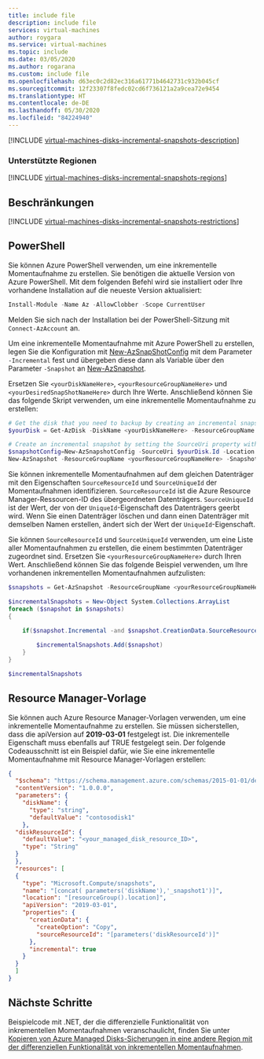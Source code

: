 ```yaml
---
title: include file
description: include file
services: virtual-machines
author: roygara
ms.service: virtual-machines
ms.topic: include
ms.date: 03/05/2020
ms.author: rogarana
ms.custom: include file
ms.openlocfilehash: d63ec0c2d82ec316a61771b4642731c932b045cf
ms.sourcegitcommit: 12f23307f8fedc02cd6f736121a2a9cea72e9454
ms.translationtype: HT
ms.contentlocale: de-DE
ms.lasthandoff: 05/30/2020
ms.locfileid: "84224940"
---
```

[!INCLUDE [virtual-machines-disks-incremental-snapshots-description](virtual-machines-disks-incremental-snapshots-description.md)]

### <a name="supported-regions"></a>Unterstützte Regionen
[!INCLUDE [virtual-machines-disks-incremental-snapshots-regions](virtual-machines-disks-incremental-snapshots-regions.md)]

## <a name="restrictions"></a>Beschränkungen

[!INCLUDE [virtual-machines-disks-incremental-snapshots-restrictions](virtual-machines-disks-incremental-snapshots-restrictions.md)]

## <a name="powershell"></a>PowerShell

Sie können Azure PowerShell verwenden, um eine inkrementelle Momentaufnahme zu erstellen. Sie benötigen die aktuelle Version von Azure PowerShell. Mit dem folgenden Befehl wird sie installiert oder Ihre vorhandene Installation auf die neueste Version aktualisiert:

```PowerShell
Install-Module -Name Az -AllowClobber -Scope CurrentUser
```

Melden Sie sich nach der Installation bei der PowerShell-Sitzung mit `Connect-AzAccount` an.

Um eine inkrementelle Momentaufnahme mit Azure PowerShell zu erstellen, legen Sie die Konfiguration mit [New-AzSnapShotConfig](https://docs.microsoft.com/powershell/module/az.compute/new-azsnapshotconfig?view=azps-2.7.0) mit dem Parameter `-Incremental` fest und übergeben diese dann als Variable über den Parameter `-Snapshot` an [New-AzSnapshot](https://docs.microsoft.com/powershell/module/az.compute/new-azsnapshot?view=azps-2.7.0).

Ersetzen Sie `<yourDiskNameHere>`, `<yourResourceGroupNameHere>` und `<yourDesiredSnapShotNameHere>` durch Ihre Werte. Anschließend können Sie das folgende Skript verwenden, um eine inkrementelle Momentaufnahme zu erstellen:

```PowerShell
# Get the disk that you need to backup by creating an incremental snapshot
$yourDisk = Get-AzDisk -DiskName <yourDiskNameHere> -ResourceGroupName <yourResourceGroupNameHere>

# Create an incremental snapshot by setting the SourceUri property with the value of the Id property of the disk
$snapshotConfig=New-AzSnapshotConfig -SourceUri $yourDisk.Id -Location $yourDisk.Location -CreateOption Copy -Incremental 
New-AzSnapshot -ResourceGroupName <yourResourceGroupNameHere> -SnapshotName <yourDesiredSnapshotNameHere> -Snapshot $snapshotConfig 
```

Sie können inkrementelle Momentaufnahmen auf dem gleichen Datenträger mit den Eigenschaften `SourceResourceId` und `SourceUniqueId` der Momentaufnahmen identifizieren. `SourceResourceId` ist die Azure Resource Manager-Ressourcen-ID des übergeordneten Datenträgers. `SourceUniqueId` ist der Wert, der von der `UniqueId`-Eigenschaft des Datenträgers geerbt wird. Wenn Sie einen Datenträger löschen und dann einen Datenträger mit demselben Namen erstellen, ändert sich der Wert der `UniqueId`-Eigenschaft.

Sie können `SourceResourceId` und `SourceUniqueId` verwenden, um eine Liste aller Momentaufnahmen zu erstellen, die einem bestimmten Datenträger zugeordnet sind. Ersetzen Sie `<yourResourceGroupNameHere>` durch Ihren Wert. Anschließend können Sie das folgende Beispiel verwenden, um Ihre vorhandenen inkrementellen Momentaufnahmen aufzulisten:

```PowerShell
$snapshots = Get-AzSnapshot -ResourceGroupName <yourResourceGroupNameHere>

$incrementalSnapshots = New-Object System.Collections.ArrayList
foreach ($snapshot in $snapshots)
{
    
    if($snapshot.Incremental -and $snapshot.CreationData.SourceResourceId -eq $yourDisk.Id -and $snapshot.CreationData.SourceUniqueId -eq $yourDisk.UniqueId){

        $incrementalSnapshots.Add($snapshot)
    }
}

$incrementalSnapshots
```

## <a name="resource-manager-template"></a>Resource Manager-Vorlage

Sie können auch Azure Resource Manager-Vorlagen verwenden, um eine inkrementelle Momentaufnahme zu erstellen. Sie müssen sicherstellen, dass die apiVersion auf **2019-03-01** festgelegt ist. Die inkrementelle Eigenschaft muss ebenfalls auf TRUE festgelegt sein. Der folgende Codeausschnitt ist ein Beispiel dafür, wie Sie eine inkrementelle Momentaufnahme mit Resource Manager-Vorlagen erstellen:

```json
{
  "$schema": "https://schema.management.azure.com/schemas/2015-01-01/deploymentTemplate.json#",
  "contentVersion": "1.0.0.0",
  "parameters": {
    "diskName": {
      "type": "string",
      "defaultValue": "contosodisk1"
    },
  "diskResourceId": {
    "defaultValue": "<your_managed_disk_resource_ID>",
    "type": "String"
  }
  }, 
  "resources": [
  {
    "type": "Microsoft.Compute/snapshots",
    "name": "[concat( parameters('diskName'),'_snapshot1')]",
    "location": "[resourceGroup().location]",
    "apiVersion": "2019-03-01",
    "properties": {
      "creationData": {
        "createOption": "Copy",
        "sourceResourceId": "[parameters('diskResourceId')]"
      },
      "incremental": true
    }
  }
  ]
}
```

## <a name="next-steps"></a>Nächste Schritte

Beispielcode mit .NET, der die differenzielle Funktionalität von inkrementellen Momentaufnahmen veranschaulicht, finden Sie unter [Kopieren von Azure Managed Disks-Sicherungen in eine andere Region mit der differenziellen Funktionalität von inkrementellen Momentaufnahmen](https://github.com/Azure-Samples/managed-disks-dotnet-backup-with-incremental-snapshots).
